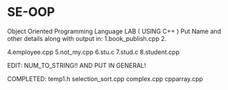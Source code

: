 # SE-OOP
Object Oriented Programming Language LAB ( USING C++ )
Put Name and other details along with output in:
1.book_publish.cpp
2.

4.employee.cpp
5.not_my.cpp
6.stu.c
7.stud.c
8.student.cpp

EDIT: NUM_TO_STRING!! AND PUT IN GENERAL!

COMPLETED:
temp1.h
selection_sort.cpp
complex.cpp
cpparray.cpp
